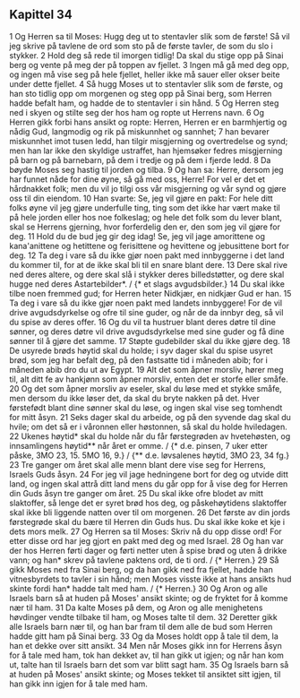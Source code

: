 ## Kapittel 34

1 Og Herren sa til Moses: Hugg deg ut to stentavler slik som de første! Så vil jeg skrive på tavlene de ord som sto på de første tavler, de som du slo i stykker.
2 Hold deg så rede til imorgen tidlig! Da skal du stige opp på Sinai berg og vente på meg der på toppen av fjellet.
3 Ingen må gå med deg opp, og ingen må vise seg på hele fjellet, heller ikke må sauer eller okser beite under dette fjellet.
4 Så hugg Moses ut to stentavler slik som de første, og han sto tidlig opp om morgenen og steg opp på Sinai berg, som Herren hadde befalt ham, og hadde de to stentavler i sin hånd.
5 Og Herren steg ned i skyen og stilte seg der hos ham og ropte ut Herrens navn.
6 Og Herren gikk forbi hans ansikt og ropte: Herren, Herren er en barmhjertig og nådig Gud, langmodig og rik på miskunnhet og sannhet;
7 han bevarer miskunnhet imot tusen ledd, han tilgir misgjerning og overtredelse og synd; men han lar ikke den skyldige ustraffet, han hjemsøker fedres misgjerning på barn og på barnebarn, på dem i tredje og på dem i fjerde ledd.
8 Da bøyde Moses seg hastig til jorden og tilba.
9 Og han sa: Herre, dersom jeg har funnet nåde for dine øyne, så gå med oss, Herre! For vel er det et hårdnakket folk; men du vil jo tilgi oss vår misgjerning og vår synd og gjøre oss til din eiendom.
10 Han svarte: Se, jeg vil gjøre en pakt: For hele ditt folks øyne vil jeg gjøre underfulle ting, ting som det ikke har vært make til på hele jorden eller hos noe folkeslag; og hele det folk som du lever blant, skal se Herrens gjerning, hvor forferdelig den er, den som jeg vil gjøre for deg.
11 Hold du de bud jeg gir deg idag! Se, jeg vil jage amorittene og kana'anittene og hetittene og ferisittene og hevittene og jebusittene bort for deg.
12 Ta deg i vare så du ikke gjør noen pakt med innbyggerne i det land du kommer til, for at de ikke skal bli til en snare blant dere.
13 Dere skal rive ned deres altere, og dere skal slå i stykker deres billedstøtter, og dere skal hugge ned deres Astartebilder*. / {* et slags avgudsbilder.}
14 Du skal ikke tilbe noen fremmed gud; for Herren heter Nidkjær, en nidkjær Gud er han.
15 Ta deg i vare så du ikke gjør noen pakt med landets innbyggere! For de vil drive avgudsdyrkelse og ofre til sine guder, og når de da innbyr deg, så vil du spise av deres offer.
16 Og du vil ta hustruer blant deres døtre til dine sønner, og deres døtre vil drive avgudsdyrkelse med sine guder og få dine sønner til å gjøre det samme.
17 Støpte gudebilder skal du ikke gjøre deg.
18 De usyrede brøds høytid skal du holde; i syv dager skal du spise usyret brød, som jeg har befalt deg, på den fastsatte tid i måneden abib; for i måneden abib dro du ut av Egypt.
19 Alt det som åpner morsliv, hører meg til, alt ditt fe av hankjønn som åpner morsliv, enten det er storfe eller småfe.
20 Og det som åpner morsliv av eseler, skal du løse med et stykke småfe, men dersom du ikke løser det, da skal du bryte nakken på det. Hver førstefødt blant dine sønner skal du løse, og ingen skal vise seg tomhendt for mitt åsyn.
21 Seks dager skal du arbeide, og på den syvende dag skal du hvile; om det så er i våronnen eller høstonnen, så skal du holde hviledagen.
22 Ukenes høytid* skal du holde når du får førstegrøden av hvetehøsten, og innsamlingens høytid** når året er omme. / {* d.e. pinsen, 7 uker etter påske, 3MO 23, 15. 5MO 16, 9.} / {** d.e. løvsalenes høytid, 3MO 23, 34 fg.}
23 Tre ganger om året skal alle menn blant dere vise seg for Herrens, Israels Guds åsyn.
24 For jeg vil jage hedningene bort for deg og utvide ditt land, og ingen skal attrå ditt land mens du går opp for å vise deg for Herren din Guds åsyn tre ganger om året.
25 Du skal ikke ofre blodet av mitt slaktoffer, så lenge det er syret brød hos deg, og påskehøytidens slaktoffer skal ikke bli liggende natten over til om morgenen.
26 Det første av din jords førstegrøde skal du bære til Herren din Guds hus. Du skal ikke koke et kje i dets mors melk.
27 Og Herren sa til Moses: Skriv nå du opp disse ord! For etter disse ord har jeg gjort en pakt med deg og med Israel.
28 Og han var der hos Herren førti dager og førti netter uten å spise brød og uten å drikke vann; og han* skrev på tavlene paktens ord, de ti ord. / {* Herren.}
29 Så gikk Moses ned fra Sinai berg, og da han gikk ned fra fjellet, hadde han vitnesbyrdets to tavler i sin hånd; men Moses visste ikke at hans ansikts hud skinte fordi han* hadde talt med ham. / {* Herren.}
30 Og Aron og alle Israels barn så at huden på Moses' ansikt skinte; og de fryktet for å komme nær til ham.
31 Da kalte Moses på dem, og Aron og alle menighetens høvdinger vendte tilbake til ham, og Moses talte til dem.
32 Deretter gikk alle Israels barn nær til, og han bar fram til dem alle de bud som Herren hadde gitt ham på Sinai berg.
33 Og da Moses holdt opp å tale til dem, la han et dekke over sitt ansikt.
34 Men når Moses gikk inn for Herrens åsyn for å tale med ham, tok han dekket av, til han gikk ut igjen; og når han kom ut, talte han til Israels barn det som var blitt sagt ham.
35 Og Israels barn så at huden på Moses' ansikt skinte; og Moses tekket til ansiktet sitt igjen, til han gikk inn igjen for å tale med ham.
